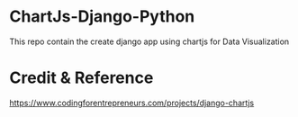 # ChartJs-Django-Python
This repo contain the create django app using chartjs for Data Visualization

# Credit & Reference
https://www.codingforentrepreneurs.com/projects/django-chartjs
